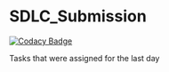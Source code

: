 # SDLC_Submission

[![Codacy Badge](https://api.codacy.com/project/badge/Grade/adc1f6dfd37b481ca30cd1cfa0bf2131)](https://app.codacy.com/manual/99002525/SDLC_Submission?utm_source=github.com&utm_medium=referral&utm_content=99002525/SDLC_Submission&utm_campaign=Badge_Grade_Dashboard)

Tasks that were assigned for the last day
